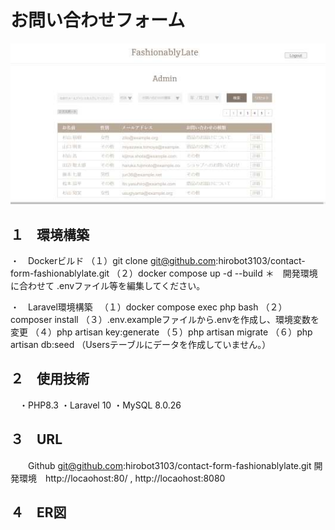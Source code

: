 # お問い合わせフォーム
<img src="./sss.jpg">

## １　環境構築
・　Dockerビルド
  （１）git clone git@github.com:hirobot3103/contact-form-fashionablylate.git
  （２）docker compose up -d --build
   ＊　開発環境に合わせて .envファイル等を編集してください。

・　Laravel環境構築
　（１）docker compose exec php bash
  （２）composer install
  （３）.env.exampleファイルから.envを作成し、環境変数を変更
  （４）php artisan key:generate
  （５）php artisan migrate
  （６）php artisan db:seed （Usersテーブルにデータを作成していません。）

## ２　使用技術
　・PHP8.3
  ・Laravel 10
  ・MySQL 8.0.26

## ３　URL
　　Github git@github.com:hirobot3103/contact-form-fashionablylate.git
    開発環境　http://locaohost:80/ , http://locaohost:8080

## ４　ER図
